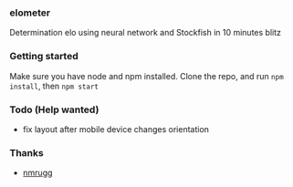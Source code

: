### elometer
Determination elo using neural network and Stockfish in 10 minutes blitz

### Getting started
Make sure you have node and npm installed. Clone the repo, and run `npm install`, then `npm start`

### Todo (Help wanted)
- fix layout after mobile device changes orientation

### Thanks
- <a href="https://github.com/nmrugg/stockfish.js">nmrugg</a>
